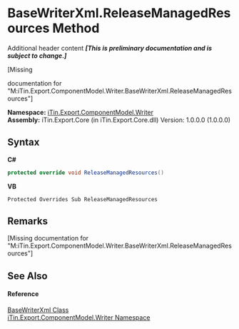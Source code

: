 # BaseWriterXml.ReleaseManagedResources Method 
Additional header content _**\[This is preliminary documentation and is subject to change.\]**_

\[Missing <summary> documentation for "M:iTin.Export.ComponentModel.Writer.BaseWriterXml.ReleaseManagedResources"\]

**Namespace:**&nbsp;<a href="37973b78-6b66-1218-9d7d-14680ab2aeda">iTin.Export.ComponentModel.Writer</a><br />**Assembly:**&nbsp;iTin.Export.Core (in iTin.Export.Core.dll) Version: 1.0.0.0 (1.0.0.0)

## Syntax

**C#**<br />
``` C#
protected override void ReleaseManagedResources()
```

**VB**<br />
``` VB
Protected Overrides Sub ReleaseManagedResources
```


## Remarks
\[Missing <remarks> documentation for "M:iTin.Export.ComponentModel.Writer.BaseWriterXml.ReleaseManagedResources"\]

## See Also


#### Reference
<a href="d550616a-d900-c3de-e2c8-928fba6d9590">BaseWriterXml Class</a><br /><a href="37973b78-6b66-1218-9d7d-14680ab2aeda">iTin.Export.ComponentModel.Writer Namespace</a><br />
